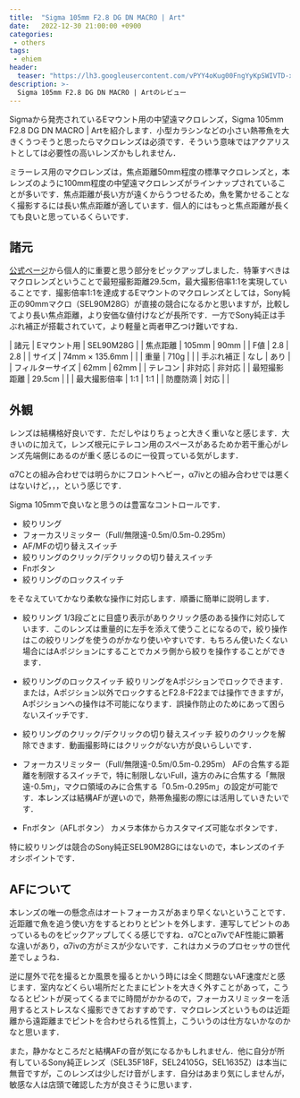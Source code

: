 ```yaml
---
title:  "Sigma 105mm F2.8 DG DN MACRO | Art"
date:   2022-12-30 21:00:00 +0900
categories: 
 - others
tags:
 - ehiem
header:
  teaser: "https://lh3.googleusercontent.com/vPYY4oKug00FngYyKpSWIVTD-xQy0i_Ogxm7TldZXe4X-Ka1ommw6tm4mrZwKQa8YjXb5wSSa22hAnZtU-Pzt3H4wa8rZE6ksRJUlYn1CdXeC-Kioi-LvZNhJyCh4KaTfC05PMCgs"
description: >-
  Sigma 105mm F2.8 DG DN MACRO | Artのレビュー
---
```


Sigmaから発売されているEマウント用の中望遠マクロレンズ，Sigma 105mm F2.8 DG DN MACRO | Artを紹介します．小型カラシンなどの小さい熱帯魚を大きくうつそうと思ったらマクロレンズは必須です．そういう意味ではアクアリストとしては必要性の高いレンズかもしれません．

ミラーレス用のマクロレンズは，焦点距離50mm程度の標準マクロレンズと，本レンズのように100mm程度の中望遠マクロレンズがラインナップされていることが多いです．焦点距離が長い方が遠くからうつせるため，魚を驚かせることなく撮影するには長い焦点距離が適しています．個人的にはもっと焦点距離が長くても良いと思っているくらいです．

## 諸元

[公式ページ](https://www.sigma-global.com/jp/lenses/a020_105_28/)から個人的に重要と思う部分をピックアップしました．特筆すべきはマクロレンズということで最短撮影距離29.5cm，最大撮影倍率1:1を実現していることです．撮影倍率1:1を達成するEマウントのマクロレンズとしては，Sony純正の90mmマクロ（SEL90M28G）が直接の競合になるかと思いますが，比較してより長い焦点距離，より安価な値付けなどが長所です．一方でSony純正は手ぶれ補正が搭載されていて，より軽量と両者甲乙つけ難いですね．

| 諸元             | Eマウント用    | SEL90M28G |
| 焦点距離         | 105mm          | 90mm      |
| F値              | 2.8            | 2.8       |
| サイズ           | 74mm × 135.6mm |           |
| 重量             | 710g           |           |
| 手ぶれ補正       | なし           | あり      |
| フィルターサイズ | 62mm           | 62mm      |
| テレコン         | 非対応         | 非対応    |
| 最短撮影距離     | 29.5cm         |           |
| 最大撮影倍率     | 1:1            | 1:1       |
| 防塵防滴         | 対応           |           |


## 外観

レンズは結構格好良いです．ただしやはりちょっと大きく重いなと感じます．大きいのに加えて，レンズ根元にテレコン用のスペースがあるためか若干重心がレンズ先端側にあるのが重く感じるのに一役買っている気がします．



α7Cとの組み合わせでは明らかにフロントヘビー，α7ivとの組み合わせでは悪くはないけど，，，という感じです．



Sigma 105mmで良いなと思うのは豊富なコントロールです．

- 絞りリング
- フォーカスリミッター（Full/無限遠-0.5m/0.5m-0.295m）
- AF/MFの切り替えスイッチ
- 絞りリングのクリック/デクリックの切り替えスイッチ
- Fnボタン
- 絞りリングのロックスイッチ

をそなえていてかなり柔軟な操作に対応します．順番に簡単に説明します．

- 絞りリング
  1/3段ごとに目盛り表示がありクリック感のある操作に対応しています．このレンズは重量的に左手を添えて使うことになるので，絞り操作はこの絞りリングを使うのがかなり使いやすいです．もちろん使いたくない場合にはAポジションにすることでカメラ側から絞りを操作することができます．
  
- 絞りリングのロックスイッチ
  絞りリングをAポジションでロックできます．または，Aポジション以外でロックするとF2.8-F22までは操作できますが，Aポジションへの操作は不可能になります．誤操作防止のためにあって困らないスイッチです．
  
- 絞りリングのクリック/デクリックの切り替えスイッチ
  絞りのクリックを解除できます．動画撮影時にはクリックがない方が良いらしいです．
  
- フォーカスリミッター（Full/無限遠-0.5m/0.5m-0.295m）
  AFの合焦する距離を制限するスイッチで，特に制限しないFull，遠方のみに合焦する「無限遠-0.5m」，マクロ領域のみに合焦する「0.5m-0.295m」の設定が可能です．本レンズは結構AFが遅いので，熱帯魚撮影の際には活用していきたいです．
  
- Fnボタン（AFLボタン）
  カメラ本体からカスタマイズ可能なボタンです．
  

特に絞りリングは競合のSony純正SEL90M28Gにはないので，本レンズのイチオシポイントです．


## AFについて

本レンズの唯一の懸念点はオートフォーカスがあまり早くないということです．近距離で魚を追う使い方をするとわりとピントを外します．連写してピントのあっているものをピックアップしてくる感じですね．α7Cとα7ivでAF性能に顕著な違いがあり，α7ivの方がミスが少ないです．これはカメラのプロセッサの世代差でしょうね．



逆に屋外で花を撮るとか風景を撮るとかいう時には全く問題ないAF速度だと感じます．室内などくらい場所だとたまにピントを大きく外すことがあって，こうなるとピントが戻ってくるまでに時間がかかるので，フォーカスリミッターを活用するとストレスなく撮影できておすすめです．マクロレンズというものは近距離から遠距離までピントを合わせられる性質上，こういうのは仕方ないかなのかなと思います．



また，静かなところだと結構AFの音が気になるかもしれません．他に自分が所有しているSony純正レンズ（SEL35F18F，SEL24105G，SEL1635Z）は本当に無音ですが，このレンズは少しだけ音がします．自分はあまり気にしませんが，敏感な人は店頭で確認した方が良さそうに思います．
























